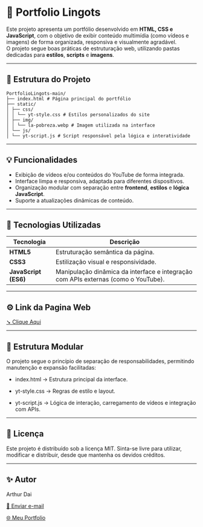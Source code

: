 # 📂 Portfolio Lingots

Este projeto apresenta um portfólio desenvolvido em **HTML, CSS e JavaScript**, com o objetivo de exibir conteúdo multimídia (como vídeos e imagens) de forma organizada, responsiva e visualmente agradável.  
O projeto segue boas práticas de estruturação web, utilizando pastas dedicadas para **estilos**, **scripts** e **imagens**.

---

## 🧭 Estrutura do Projeto

```
PortfolioLingots-main/
├── index.html # Página principal do portfólio
├── static/
│ ├── css/
│ │ └── yt-style.css # Estilos personalizados do site
│ ├── img/
│ │ └── la-pobreza.webp # Imagem utilizada na interface
│ └── js/
│ └── yt-script.js # Script responsável pela lógica e interatividade
```

---

## 💡 Funcionalidades

- Exibição de vídeos e/ou conteúdos do YouTube de forma integrada.  
- Interface limpa e responsiva, adaptada para diferentes dispositivos.  
- Organização modular com separação entre **frontend**, **estilos** e **lógica JavaScript**.  
- Suporte a atualizações dinâmicas de conteúdo.

---

## 🧰 Tecnologias Utilizadas

| Tecnologia | Descrição |
|-------------|------------|
| **HTML5** | Estruturação semântica da página. |
| **CSS3** | Estilização visual e responsividade. |
| **JavaScript (ES6)** | Manipulação dinâmica da interface e integração com APIs externas (como o YouTube). |

---

## ⚙️ Link da Pagina Web
[➘ Clique Aqui](https://jailsonneve.github.io/PortfolioLingots/)

--- 

## 🧩 Estrutura Modular

O projeto segue o princípio de separação de responsabilidades, permitindo manutenção e expansão facilitadas:

- index.html → Estrutura principal da interface.

- yt-style.css → Regras de estilo e layout.

- yt-script.js → Lógica de interação, carregamento de vídeos e integração com APIs.

---

## 📄 Licença

Este projeto é distribuído sob a licença MIT.
Sinta-se livre para utilizar, modificar e distribuir, desde que mantenha os devidos créditos.

---

## ✨ Autor

Arthur Dai

[📧 Enviar e-mail](mailto:daiarthur053@gmail.com)

[🌐 Meu Portfolio](https://jailsonneve.github.io/Projetos-Html/Projetos/Intermediario/Portfolio/index.html)
